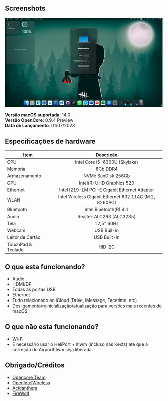## Screenshots

<img src="screenshots/preview.png">

**Versão macOS suportada**: 14.0
<br>
**Versão OpenCore**: 0.9.4 Preview
<br>
**Data de Lançamento**: 01/07/2023

## Especificações de hardware

|Item|Descrição|
|-|:-------:|
|CPU|Intel Core i5-6300U (Skylake)|
|Memória|8Gb DDR4|
|Armazenamento|NVMe SanDisk 256Gb|
|GPU|Intel(R) UHD Graphics 520|
|Ethernet|Intel I219-LM PCI-E Gigabit Ethernet Adapter|
|WLAN|Intel Wireless Gigabit Ethernet 802.11AC (M.2, 8260AC)|
|Bluetooth|Intel Bluetooth(R) 4.1|
|Áudio|Realtek ALC293 (ALC3235)|
|Tela|12,5" 60Hz|
|Webcam|USB Buil-in|
|Leitor de Cartão|USB Built-in|
|TouchPad & Teclado|HID I2C|

## O que esta funcionando?
- Audio
- HDMI/DP
- Todas as portas USB
- Ethernet
- Tudo relacionado ao iCloud (Drive, iMessage, Facetime, etc)
- Desligamento/reinicialização/atualização para versões mais recentes do macOS

## O que não esta funcionando?
- Wi-Fi
- E necessário usar o HeliPort + itlwm (incluso nas Kexts) até que a correção do AirportItlwm seja liberada.

## Obrigado/Créditos
- [Opencore Team](https://dortania.github.io/getting-started/)
- [OpenIntelWireless](https://github.com/OpenIntelWireless)
- [Acidanthera](https://github.com/acidanthera)
- [FireWolf](https://github.com/0xFireWolf/RealtekCardReader)
